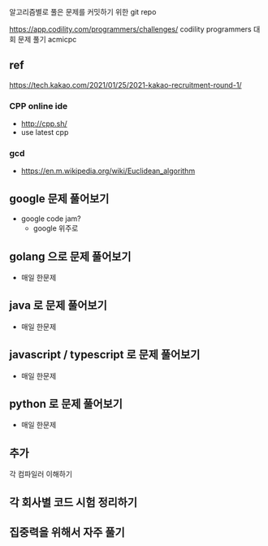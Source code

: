 알고리즘별로 풀은 문제를 커밋하기 위한 git repo

https://app.codility.com/programmers/challenges/
codility programmers 대회 문제 풀기
acmicpc

## ref

https://tech.kakao.com/2021/01/25/2021-kakao-recruitment-round-1/

### CPP online ide

- http://cpp.sh/
-   use latest cpp

### gcd
- https://en.m.wikipedia.org/wiki/Euclidean_algorithm


## google 문제 풀어보기

- google code jam?
  - google 위주로

## golang 으로 문제 풀어보기
- 매일 한문제

## java 로 문제 풀어보기
- 매일 한문제

## javascript / typescript 로 문제 풀어보기
- 매일 한문제

## python 로 문제 풀어보기
- 매일 한문제


## 추가

각 컴파일러 이해하기


## 각 회사별 코드 시험 정리하기

## 집중력을 위해서 자주 풀기


